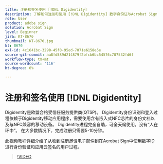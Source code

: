 ```yaml
---
title: 注册和签名使用 [!DNL Digidentity]
description: 了解如何注册和使用 [!DNL Digidentity] 数字身份证与Acrobat Sign
role: User
product: adobe sign
solution: Acrobat Sign
level: Beginner
jira: KT-8670
thumbnail: KT-8670.jpg
kt: 8670
exl-id: 4c1641bc-3298-45f0-95ed-7071e6158e5e
source-git-commit: aa8fd589d214879f2bfcb6bc54576c707532fd6f
workflow-type: tm+mt
source-wordcount: '116'
ht-degree: 0%

---
```


# 注册和签名使用 [!DNL Digidentity]

Digidentity是欧盟合格受信任服务提供商(QTSP)。 Digidentity身份识别和登入过程依赖于Digidentity移动应用程序，需要使用含有嵌入式NFC芯片的身份文档以及与NFC兼容的移动设备。 Digidentity进程完全自助，可全天候使用，没有“人在环中”。 在大多数情况下，完成注册只需要5-10分钟。

此视频教程详细介绍了从收到注册邀请电子邮件到在Acrobat Sign中使用数字ID进行身份验证和应用云签名的用户过程。

>[!VIDEO](https://video.tv.adobe.com/v/336991?quality=12&learn=on&hidetitle=true)
